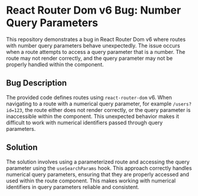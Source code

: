 # React Router Dom v6 Bug: Number Query Parameters

This repository demonstrates a bug in React Router Dom v6 where routes with number query parameters behave unexpectedly.  The issue occurs when a route attempts to access a query parameter that is a number. The route may not render correctly, and the query parameter may not be properly handled within the component.

## Bug Description
The provided code defines routes using `react-router-dom` v6.  When navigating to a route with a numerical query parameter, for example `/users?id=123`, the route either does not render correctly, or the query parameter is inaccessible within the component. This unexpected behavior makes it difficult to work with numerical identifiers passed through query parameters.

## Solution
The solution involves using a parameterized route and accessing the query parameter using the `useSearchParams` hook.  This approach correctly handles numerical query parameters, ensuring that they are properly accessed and used within the route component.  This makes working with numerical identifiers in query parameters reliable and consistent.